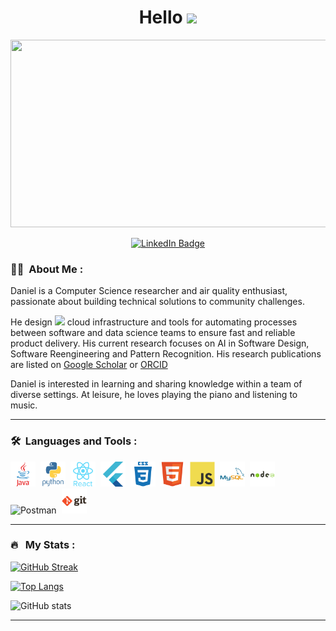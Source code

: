 <h1 align="center">Hello <img src="https://media.giphy.com/media/hvRJCLFzcasrR4ia7z/giphy.gif" width="40"></h1>

<p align="center"><img src="https://media.giphy.com/media/qgQUggAC3Pfv687qPC/giphy.gif" width="600" height="300"  /></p>

<p align="center">
<a href="https://www.linkedin.com/in/daniel-ogenrwot" target="_blank"><img src="https://img.shields.io/badge/LinkedIn-blue?style=for-the-badge&logo=linkedin&logoColor=white" alt="LinkedIn Badge"></a>
</p>

### :man_technologist: &nbsp;About Me :

Daniel is a Computer Science researcher and air quality enthusiast, passionate about building technical solutions to community challenges.

He design <img src="https://media.giphy.com/media/WUlplcMpOCEmTGBtBW/giphy.gif" width="30"> cloud infrastructure and tools for automating processes between software and data science teams to ensure fast and reliable product delivery. His current research focuses on AI in Software Design, Software Reengineering and Pattern Recognition. His research publications are listed on <a href="https://scholar.google.com/citations?user=ZpCrmOQAAAAJ&hl=en" target="_blank">Google Scholar</a> or <a href="https://orcid.org/0000-0002-0133-8164" target="_blank">ORCID</a> 

Daniel is interested in learning and sharing knowledge within a team of diverse settings. At leisure, he loves playing the piano and listening to music.

---

### 🛠 &nbsp;Languages and Tools :

<p>
<img src="https://github.com/devicons/devicon/blob/master/icons/java/java-original-wordmark.svg" title="Java" alt="Java" width="40" height="40"/>&nbsp;
<img src="https://github.com/devicons/devicon/blob/master/icons/python/python-original-wordmark.svg" title="Python" alt="Python" width="40" height="40"/>&nbsp;
<img src="https://github.com/devicons/devicon/blob/master/icons/react/react-original-wordmark.svg" title="React" alt="React" width="40" height="40"/>&nbsp;
<img src="https://github.com/devicons/devicon/blob/master/icons/flutter/flutter-original.svg" title="Flutter" alt="Flutter" width="40" height="40"/>&nbsp;
<img src="https://github.com/devicons/devicon/blob/master/icons/css3/css3-plain-wordmark.svg"  title="CSS3" alt="CSS" width="40" height="40"/>&nbsp;
<img src="https://github.com/devicons/devicon/blob/master/icons/html5/html5-original.svg" title="HTML5" alt="HTML" width="40" height="40"/>&nbsp;
<img src="https://github.com/devicons/devicon/blob/master/icons/javascript/javascript-original.svg" title="JavaScript" alt="JavaScript" width="40" height="40"/>&nbsp;
<img src="https://github.com/devicons/devicon/blob/master/icons/mysql/mysql-original-wordmark.svg" title="MySQL"  alt="MySQL" width="40" height="40"/>&nbsp;
<img src="https://github.com/devicons/devicon/blob/master/icons/nodejs/nodejs-original-wordmark.svg" title="NodeJS" alt="NodeJS" width="40" height="40"/>&nbsp;
<img src="https://www.vectorlogo.zone/logos/getpostman/getpostman-icon.svg" title="Postman"  alt="Postman" width="40" height="40"/>&nbsp;
<img src="https://github.com/devicons/devicon/blob/master/icons/git/git-original-wordmark.svg" title="Git" **alt="Git" width="40" height="40"/>&nbsp;
</p>

---

### 🔥 &nbsp; My Stats :
[![GitHub Streak](http://github-readme-streak-stats.herokuapp.com?user=danielogen&theme=dark&background=000000)](https://git.io/streak-stats)

[![Top Langs](https://github-readme-stats.vercel.app/api/top-langs/?username=danielogen&layout=compact&theme=vision-friendly-dark)](https://github.com/danielogen/github-readme-stats)

![GitHub stats](https://github-readme-stats.vercel.app/api?username=danielogen&show_icons=true&theme=radical)

---


